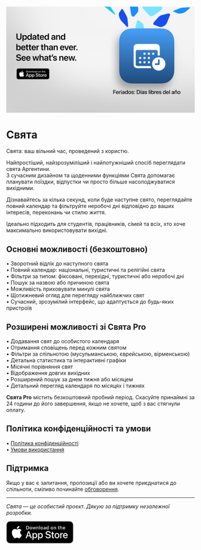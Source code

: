 [![Свята App](images/banner.png)](https://apps.apple.com/app/id6744455042)  
  
# Свята  
  
Свята: ваш вільний час, проведений з користю.  
  
Найпростіший, найзрозуміліший і найпотужніший спосіб переглядати свята Аргентини.  
З сучасним дизайном та щоденними функціями Свята допомагає планувати поїздки, відпустки чи просто більше насолоджуватися вихідними.  
  
Дізнавайтесь за кілька секунд, коли буде наступне свято, переглядайте повний календар та фільтруйте неробочі дні відповідно до ваших інтересів, переконань чи стилю життя.  
  
Ідеально підходить для студентів, працівників, сімей та всіх, хто хоче максимально використовувати вихідні.  
  
## Основні можливості (безкоштовно)  
  
• Зворотний відлік до наступного свята  
• Повний календар: національні, туристичні та релігійні свята  
• Фільтри за типом: фіксовані, перехідні, туристичні або неробочі дні  
• Пошук за назвою або причиною свята  
• Можливість приховувати минулі свята  
• Щотижневий огляд для перегляду найближчих свят  
• Сучасний, зрозумілий інтерфейс, що адаптується до будь-яких пристроїв  
  
## Розширені можливості зі Свята Pro  
  
• Додавання свят до особистого календаря  
• Отримання сповіщень перед кожним святом  
• Фільтри за спільнотою (мусульманською, єврейською, вірменською)  
• Детальна статистика та інтерактивні графіки  
• Місячні порівняння свят  
• Відображення довгих вихідних  
• Розширений пошук за днем тижня або місяцем  
• Детальний перегляд календаря по місяцях і тижнях  
  
**Свята Pro** містить безкоштовний пробний період. Скасуйте принаймні за 24 години до його завершення, якщо не хочете, щоб з вас стягнули оплату.  
  
## Політика конфіденційності та умови  
  
• [Політика конфіденційності](https://lucasditomase.github.io/feriados/uk/privacy-policy)  
• [Умови використання](https://lucasditomase.github.io/feriados/uk/terms-and-conditions)  
  
## Підтримка  
  
Якщо у вас є запитання, пропозиції або ви хочете приєднатися до спільноти, сміливо починайте [обговорення](https://github.com/lucasditomase/feriados/discussions).  
  
---  
  
*Свята — це особистий проєкт. Дякую за підтримку незалежної розробки.*  
  
<p align="left">  
  <a href="https://apps.apple.com/app/id6744455042">  
    <img src="images/download-badge.svg" alt="Завантажити в App Store" height="60">  
  </a>  
</p>  
